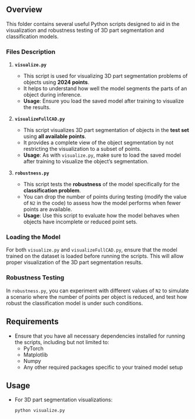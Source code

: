 
## Overview
This folder contains several useful Python scripts designed to aid in the visualization and robustness testing of 3D part segmentation and classification models.

### Files Description

1. **`visualize.py`**
   - This script is used for visualizing 3D part segmentation problems of objects using **2024 points**.
   - It helps to understand how well the model segments the parts of an object during inference.
   - **Usage**: Ensure you load the saved model after training to visualize the results.

2. **`visualizeFullCAD.py`**
   - This script visualizes 3D part segmentation of objects in the **test set** using **all available points**.
   - It provides a complete view of the object segmentation by not restricting the visualization to a subset of points.
   - **Usage**: As with `visualize.py`, make sure to load the saved model after training to visualize the object’s segmentation.

3. **`robustness.py`**
   - This script tests the **robustness** of the model specifically for the **classification problem**.
   - You can drop the number of points during testing (modify the value of `N2` in the code) to assess how the model performs when fewer points are available.
   - **Usage**: Use this script to evaluate how the model behaves when objects have incomplete or reduced point sets.

### Loading the Model
For both `visualize.py` and `visualizeFullCAD.py`, ensure that the model trained on the dataset is loaded before running the scripts. This will allow proper visualization of the 3D part segmentation results.

### Robustness Testing
In `robustness.py`, you can experiment with different values of `N2` to simulate a scenario where the number of points per object is reduced, and test how robust the classification model is under such conditions.

## Requirements
- Ensure that you have all necessary dependencies installed for running the scripts, including but not limited to:
  - PyTorch
  - Matplotlib
  - Numpy
  - Any other required packages specific to your trained model setup

## Usage
- For 3D part segmentation visualizations:
  ```bash
  python visualize.py
